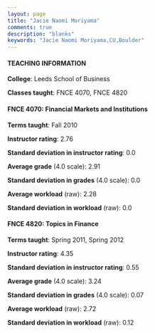 ```yaml
---
layout: page
title: "Jacie Naomi Moriyama" 
comments: true
description: "blanks"
keywords: "Jacie Naomi Moriyama,CU,Boulder"
---
```

<head>
<script src="https://ajax.googleapis.com/ajax/libs/jquery/2.1.3/jquery.min.js"></script>
<script src="https://dl.dropboxusercontent.com/s/pc42nxpaw1ea4o9/highcharts.js?dl=0"></script>
<!-- <script src="../assets/js/highcharts.js"></script> -->
<style type="text/css">@font-face {
	font-family: "Bebas Neue";
	src: url(https://www.filehosting.org/file/details/544349/BebasNeue Regular.otf) format("opentype");
	}
	h1.Bebas { 
		font-family: "Bebas Neue", Verdana, Tahoma;
	}
</style>
</head>
	   
#### TEACHING INFORMATION

**College**: Leeds School of Business

**Classes taught**: FNCE 4070, FNCE 4820

#### FNCE 4070: Financial Markets and Institutions

**Terms taught**: Fall 2010

**Instructor rating**: 2.76

**Standard deviation in instructor rating**: 0.0

**Average grade** (4.0 scale): 2.91

**Standard deviation in grades** (4.0 scale): 0.0

**Average workload** (raw): 2.28

**Standard deviation in workload** (raw): 0.0

#### FNCE 4820: Topics in Finance

**Terms taught**: Spring 2011, Spring 2012

**Instructor rating**: 4.35

**Standard deviation in instructor rating**: 0.55

**Average grade** (4.0 scale): 3.24

**Standard deviation in grades** (4.0 scale): 0.07

**Average workload** (raw): 2.72

**Standard deviation in workload** (raw): 0.12

